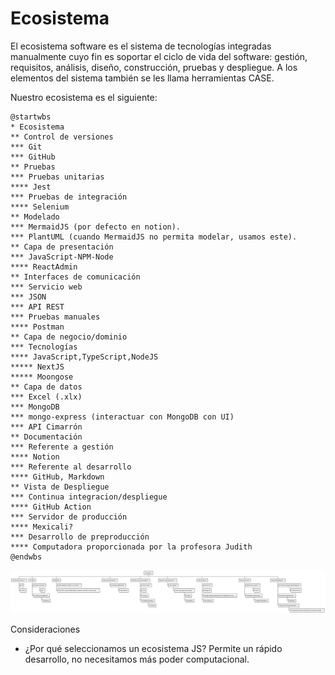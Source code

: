 # Ecosistema

El ecosistema software es el sistema de tecnologías integradas manualmente cuyo fin es soportar el ciclo de vida del software: gestión, requisitos, análisis, diseño, construcción, pruebas y despliegue. A los elementos del sistema también se les llama herramientas CASE.

Nuestro ecosistema es el siguiente:

```plantuml:md-ecosistema
@startwbs
* Ecosistema
** Control de versiones
*** Git
*** GitHub
** Pruebas
*** Pruebas unitarias
**** Jest
*** Pruebas de integración
**** Selenium
** Modelado
*** MermaidJS (por defecto en notion).
*** PlantUML (cuando MermaidJS no permita modelar, usamos este).
** Capa de presentación
*** JavaScript-NPM-Node
**** ReactAdmin
** Interfaces de comunicación
*** Servicio web
*** JSON
*** API REST
*** Pruebas manuales
**** Postman
** Capa de negocio/dominio 
*** Tecnologías
**** JavaScript,TypeScript,NodeJS
***** NextJS
***** Moongose
** Capa de datos
*** Excel (.xlx)
*** MongoDB
*** mongo-express (interactuar con MongoDB con UI)
*** API Cimarrón
** Documentación
*** Referente a gestión
**** Notion
*** Referente al desarrollo
**** GitHub, Markdown
** Vista de Despliegue
*** Continua integracion/despliegue
**** GitHub Action
*** Servidor de producción
**** Mexicali?
*** Desarrollo de preproducción
**** Computadora proporcionada por la profesora Judith
@endwbs
```

![](./md-ecosistema.svg)

Consideraciones
* ¿Por qué seleccionamos un ecosistema JS? Permite un rápido desarrollo, no necesitamos más poder computacional. 
